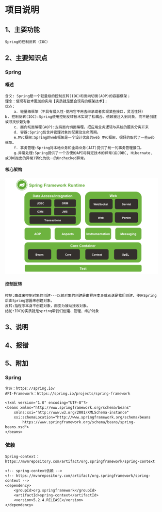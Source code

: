 # 项目说明
## 1、主要功能
	Spring的控制反转（IOC）
## 2、主要知识点
### Spring
#### 概述
	含义: Spring是一个轻量级的控制反转(IOC)和面向切面(AOP)的容器框架；
	理念：使现有技术更加的实用【实质就是整合现有的框架技术】；
	优点:  
		a. 轻量级框架（不具有侵入性-使用它不用去继承或者实现某些接口，灵活性好）  		b. 控制反转(IOC):Spring使用控制反转技术实现了松耦合。依赖被注入到对象，而不是创建或寻找依赖对象 
		c. 面向切面编程(AOP):支持面向切面编程，把应用业务逻辑与系统的服务分离开来  
		d. 容器:Spring包含并管理对象的配置及生命周期。  
		e.MVC框架:Spring的web框架是一个设计优良的web MVC框架，很好的取代了一些web框架。  
		f. 事务管理:Spring对本地业务和全局业务(JAT)提供了统一的事务管理接口。 
		g.异常处理:Spring提供了一个方便的API将特定技术的异常(由JDBC, Hibernate, 或JDO抛出的异常)转化为统一的Unchecked异常。
#### 核心架构
![](./Spring核心架构.png)
#### 控制反转
	控制:由谁来控制对象的创建---以前对象的创建是由程序本身或者说是我们创建，使用Spring后由Spring容器来创建对象。
	反转:指程序本身不创建对象，而变为被动接收对象。
	结论:IOC的实质就是spring帮我们创建、管理、维护对象
## 3、说明
## 4、报错
## 5、附加
### Spring
	官网：https://spring.io/
	API-Framework：https://spring.io/projects/spring-framework
```
<?xml version="1.0" encoding="UTF-8"?>
<beans xmlns="http://www.springframework.org/schema/beans"
	xmlns:xsi="http://www.w3.org/2001/XMLSchema-instance"
	xsi:schemaLocation="http://www.springframework.org/schema/beans
        https://www.springframework.org/schema/beans/spring-beans.xsd">
</beans>
```

### 依赖

	Spring-context：https://mvnrepository.com/artifact/org.springframework/spring-context

```
<!-- spring-context依赖 -->
<!-- https://mvnrepository.com/artifact/org.springframework/spring-context -->
<dependency>
	<groupId>org.springframework</groupId>
	<artifactId>spring-context</artifactId>
	<version>5.2.4.RELEASE</version>
</dependency>
```

